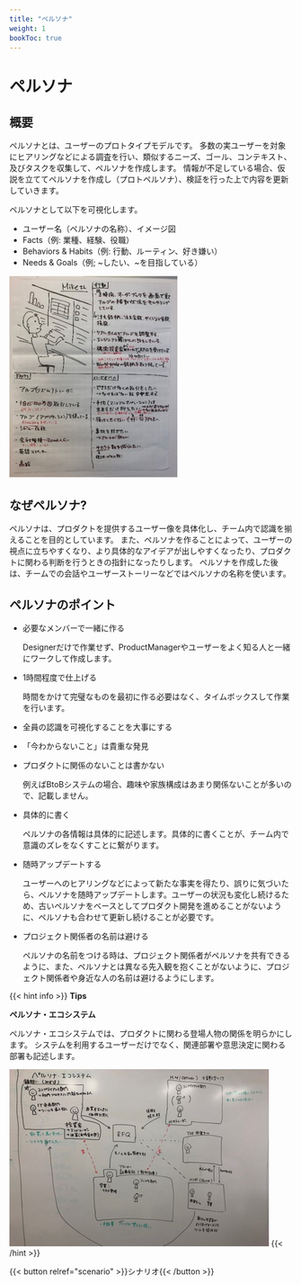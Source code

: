 ```yaml
---
title: "ペルソナ"
weight: 1
bookToc: true
---
```


# ペルソナ

## 概要
ペルソナとは、ユーザーのプロトタイプモデルです。
多数の実ユーザーを対象にヒアリングなどによる調査を行い、類似するニーズ、ゴール、コンテキスト、及びタスクを収集して、ペルソナを作成します。
情報が不足している場合、仮説を立ててペルソナを作成し（プロトペルソナ）、検証を行った上で内容を更新していきます。

ペルソナとして以下を可視化します。
- ユーザー名（ペルソナの名称）、イメージ図
- Facts（例: 業種、経験、役職）
- Behaviors & Habits（例: 行動、ルーティン、好き嫌い）
- Needs & Goals（例; ~したい、~を目指している）

![persona](persona_example.jpg)

## なぜペルソナ?
ペルソナは、プロダクトを提供するユーザー像を具体化し、チーム内で認識を揃えることを目的としています。
また、ペルソナを作ることによって、ユーザーの視点に立ちやすくなり、より具体的なアイデアが出しやすくなったり、プロダクトに関わる判断を行うときの指針になったりします。
ペルソナを作成した後は、チームでの会話やユーザーストーリーなどではペルソナの名称を使います。

## ペルソナのポイント
- 必要なメンバーで一緒に作る

  Designerだけで作業せず、ProductManagerやユーザーをよく知る人と一緒にワークして作成します。

- 1時間程度で仕上げる

  時間をかけて完璧なものを最初に作る必要はなく、タイムボックスして作業を行います。

- 全員の認識を可視化することを大事にする

- 「今わからないこと」は貴重な発見

- プロダクトに関係のないことは書かない

  例えばBtoBシステムの場合、趣味や家族構成はあまり関係ないことが多いので、記載しません。

- 具体的に書く

  ペルソナの各情報は具体的に記述します。具体的に書くことが、チーム内で意識のズレをなくすことに繋がります。

- 随時アップデートする

  ユーザーへのヒアリングなどによって新たな事実を得たり、誤りに気づいたら、ペルソナを随時アップデートします。ユーザーの状況も変化し続けるため、古いペルソナをベースとしてプロダクト開発を進めることがないように、ペルソナも合わせて更新し続けることが必要です。

- プロジェクト関係者の名前は避ける

  ペルソナの名前をつける時は、プロジェクト関係者がペルソナを共有できるように、また、ペルソナとは異なる先入観を抱くことがないように、プロジェクト関係者や身近な人の名前は避けるようにします。

{{< hint info >}}
**Tips**

**ペルソナ・エコシステム**

ペルソナ・エコシステムでは、プロダクトに関わる登場人物の関係を明らかにします。
システムを利用するユーザーだけでなく、関連部署や意思決定に関わる部署も記述します。

![persona ecosystem](persona_ecosystem.jpg)
{{< /hint >}}

{{< button relref="scenario" >}}シナリオ{{< /button >}}
